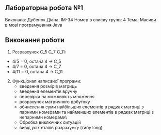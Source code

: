 ## Лабораторна робота №1
Виконала: Дубенок Діана, ІМ-34 
Номер в списку групи: 4
Тема: Масиви в мові програмування Java
## Виконання роботи
1. Розразхунок С_5 C_7 C_11:
* 4/5 = 0, остача 4 -> С_5
* 4/7 = 0, остача 4 -> C_7
* 4/11 = 0,  остача 4 -> C_11
2. Функціонал написаної програми:
   - введення розмірів матриць
   - введення елементів вручну
   - перевірка на можливість множення
   - розрахунок матричного добутоку
   - обчислення суми найбільших елементів в рядках матриці з парними номерами та найменших елементів в рядках матриці з непарними номерами\
   - Обробка виключних ситуацій
   - вивід усіх етапів розрахунку (типу long)
  

